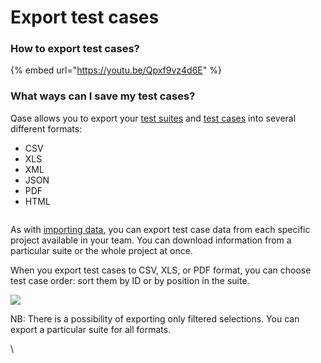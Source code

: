 # Export test cases

### How to export test cases?

{% embed url="https://youtu.be/Qpxf9vz4d6E" %}

### What ways can I save my test cases?

Qase allows you to export your [test suites](https://help.qase.io/en/articles/5563705-test-suites) and [test cases](https://help.qase.io/en/articles/5563704-test-cases) into several different formats:

* CSV
* XLS
* XML
* JSON
* PDF
* HTML

[<img src="https://qase.intercom-attachments-7.com/i/o/595213298/63f8f9bfd344500bd3f8d7e0/myLyuH68MzWhsdOOJUAccb_06cNDv5GNl1nGEFjUo-XhcILnLo_G8jhM76DzEHZzk0wLf5f486FHnW7tGx7SsKhRde18WupdIgK4c4zb_H4QLzMLGq37-IO9iFjgo1pLWb0PobgROKqQ9iAXxq-3kZjDW46SpcaBVmapGlTvFifDrO6IW81EMC1gIg" alt="" data-size="original">](https://qase.intercom-attachments-7.com/i/o/595213298/63f8f9bfd344500bd3f8d7e0/myLyuH68MzWhsdOOJUAccb\_06cNDv5GNl1nGEFjUo-XhcILnLo\_G8jhM76DzEHZzk0wLf5f486FHnW7tGx7SsKhRde18WupdIgK4c4zb\_H4QLzMLGq37-IO9iFjgo1pLWb0PobgROKqQ9iAXxq-3kZjDW46SpcaBVmapGlTvFifDrO6IW81EMC1gIg)

As with [importing data](https://help.qase.io/en/articles/5563719-import-test-cases), you can export test case data from each specific project available in your team. You can download information from a particular suite or the whole project at once.

When you export test cases to CSV, XLS, or PDF format, you can choose test case order: sort them by ID or by position in the suite.

[![](https://qase.intercom-attachments-7.com/i/o/595213308/20e23ec47672ef83bae0a9c7/KCLK2ApaGD9LdkfSRvVIO3oBI6WvpusSt0mJMDGOVLLu9kdHNU7pV7rTn6B8oFRZdR4Q9Y8fpR5hvGqTg807hnqXNwjW2dPxsxsaw\_-RCK5Rjwume0w-Unw4vUZkl4sLwqKTTd7SPD5M5NBdmuQAT9n-IQQ4QbpJP8vipISABPHgLzk6hOa87CyI8Q)](https://qase.intercom-attachments-7.com/i/o/595213308/20e23ec47672ef83bae0a9c7/KCLK2ApaGD9LdkfSRvVIO3oBI6WvpusSt0mJMDGOVLLu9kdHNU7pV7rTn6B8oFRZdR4Q9Y8fpR5hvGqTg807hnqXNwjW2dPxsxsaw\_-RCK5Rjwume0w-Unw4vUZkl4sLwqKTTd7SPD5M5NBdmuQAT9n-IQQ4QbpJP8vipISABPHgLzk6hOa87CyI8Q)

NB: There is a possibility of exporting only filtered selections. You can export a particular suite for all formats.

\
